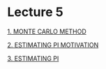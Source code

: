 # Lecture 5

[1. MONTE CARLO METHOD](https://www.youtube.com/watch?v=0-teZCr7T_Y "1. MONTE CARLO METHOD")

[2. ESTIMATING PI MOTIVATION](https://www.youtube.com/watch?v=oYM6MIjZ8IY "2. ESTIMATING PI MOTIVATION")

[3. ESTIMATING PI](https://www.youtube.com/watch?v=f6FOAKJcvo8 "3. ESTIMATING PI")
